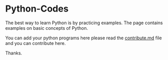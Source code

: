 # Python-Codes
The best way to learn Python is by practicing examples.
The page contains examples on basic concepts of Python.

You can add your python programs here please read the [contribute.md](Python-Codes/contribute.md) file and you can contribute here.

Thanks.
